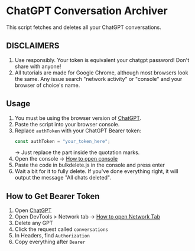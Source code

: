 # ChatGPT Conversation Archiver

This script fetches and deletes all your ChatGPT conversations.

## DISCLAIMERS
1. Use responsibly. Your token is equivalent your chatgpt password! Don't share with anyone!
2. All tutorials are made for Google Chrome, although most browsers look the same. Any issue search "network activity" or "console" and your browser of choice's name.

## Usage

1. You must be using the browser version of [ChatGPT](https://chat.openai.com/).
2. Paste the script into your browser console.
3. Replace `authToken` with your ChatGPT Bearer token:
   ```js
   const authToken = "your_token_here";
   ```
   -> Just replace the part inside the quotation marks.
4. Open the console -> [How to open console](https://youtu.be/vb7aFN8KJ2Q?si=I8KGiuIh_cbC0IkP)
5. Paste the code in bulkdelete.js in the console and press enter
6. Wait a bit for it to fully delete. If you've done everything right, it will output the message "All chats deleted".

## How to Get Bearer Token

1. Open [ChatGPT](https://chat.openai.com/)
2. Open DevTools > Network tab -> [How to open Network Tab](https://youtu.be/y2yanWTNxGk?si=Kzqx-giRFo9qoLUY)
3. Delete any GPT
4. Click the request called `conversations`
5. In Headers, find `Authorization`
6. Copy everything after `Bearer `